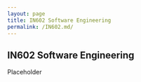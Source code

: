 ```yaml
---
layout: page
title: IN602 Software Engineering
permalink: /IN602.md/
---
```


## IN602 Software Engineering

Placeholder